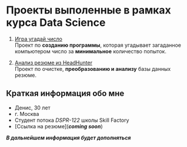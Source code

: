 # Проекты выполенные в рамках курса Data Science

1. [Игра угадай число](https://github.com/Ramzes30765/Guess_number_game)<br>
Проект по **созданию программы**, которая угадывает загаданное компьютером число за **минимальное** количество попыток.

2. [Анализ резюме из HeadHunter](https://github.com/Ramzes30765/Project_1)<br>
Проект по очистке, **преобразованию и анализу** базы данных резюме.

## Краткая информация обо мне

* Денис, 30 лет
* г. Москва
* Студент потока *DSPR-122* школы Skill Factory
* [Ссылка на резюме](***coming soon***)

***В дальнейшем информация будет дополняться***